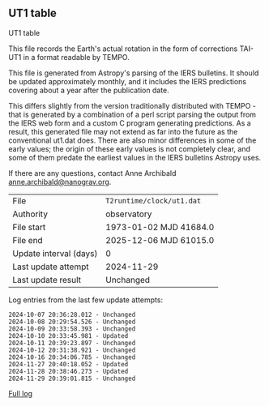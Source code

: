 
## UT1 table

UT1 table

This file records the Earth's actual rotation in the form of
corrections TAI-UT1 in a format readable by TEMPO.

This file is generated from Astropy's parsing of the IERS
bulletins. It should be updated approximately monthly, and it
includes the IERS predictions covering about a year after the
publication date.

This differs slightly from the version traditionally distributed
with TEMPO - that is generated by a combination of a perl script
parsing the output from the IERS web form and a custom C program
generating predictions. As a result, this generated file may not
extend as far into the future as the conventional ut1.dat does.
There are also minor differences in some of the early values; the
origin of these early values is not completely clear, and some of
them predate the earliest values in the IERS bulletins Astropy uses.

If there are any questions, contact Anne Archibald
<anne.archibald@nanograv.org>.

|     |     |
|:--- |:--- |
| File | `T2runtime/clock/ut1.dat` |
| Authority | observatory |
| File start | 1973-01-02 MJD 41684.0 |
| File end | 2025-12-06 MJD 61015.0 |
| Update interval (days) | 0 |
| Last update attempt | 2024-11-29 |
| Last update result | Unchanged |

Log entries from the last few update attempts:
```
2024-10-07 20:36:28.012 - Unchanged
2024-10-08 20:29:54.526 - Unchanged
2024-10-09 20:33:58.393 - Unchanged
2024-10-10 20:33:45.981 - Updated
2024-10-11 20:39:23.897 - Unchanged
2024-10-12 20:31:38.921 - Unchanged
2024-10-16 20:34:06.785 - Unchanged
2024-11-27 20:40:18.052 - Updated
2024-11-28 20:38:46.273 - Updated
2024-11-29 20:39:01.815 - Unchanged
```
[Full log](https://raw.githubusercontent.com/ipta/pulsar-clock-corrections/main/log/T2runtime/clock/ut1.dat.log)
